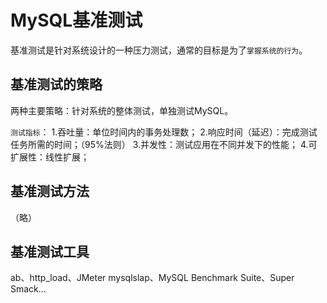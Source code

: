 # MySQL基准测试

基准测试是针对系统设计的一种压力测试，通常的目标是为了`掌握系统的行为`。

## 基准测试的策略
两种主要策略：针对系统的整体测试，单独测试MySQL。

`测试指标`：
1.吞吐量：单位时间内的事务处理数；
2.响应时间（延迟）：完成测试任务所需的时间；（95%法则）
3.并发性：测试应用在不同并发下的性能；
4.可扩展性：线性扩展；

## 基准测试方法
（略）

## 基准测试工具
ab、http_load、JMeter
mysqlslap、MySQL Benchmark Suite、Super Smack...